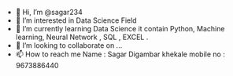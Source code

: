 - 👋 Hi, I’m @sagar234
- 👀 I’m interested in Data Science Field 
- 🌱 I’m currently learning Data Science it contain Python, Machine learning, Neural Network , SQL , EXCEL .
- 💞️ I’m looking to collaborate on ...
- 📫 How to reach me 
Name : Sagar Digambar khekale 
mobile no : 9673886440
<!---
sagar234/sagar234 is a ✨ special ✨ repository because its `README.md` (this file) appears on your GitHub profile.
You can click the Preview link to take a look at your changes.
--->
